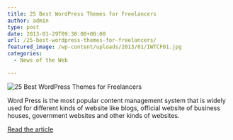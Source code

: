```yaml
---
title: 25 Best WordPress Themes for Freelancers
author: admin
type: post
date: 2013-01-29T09:30:00+00:00
url: /25-best-wordpress-themes-for-freelancers/
featured_image: /wp-content/uploads/2013/01/IWTCF01.jpg
categories:
  - News of the Web

---
```

<img src="https://i1.wp.com/www.2expertsdesign.com/wp-content/uploads/2013/01/IWTCF01.jpg?w=700" alt="25 Best WordPress Themes for Freelancers" data-recalc-dims="1" />

Word Press is the most popular content management system that is widely used for different kinds of website like blogs, official website of business houses, government websites and other kinds of websites.

<a href="http://www.2expertsdesign.com/wordpress/25-best-wordpress-themes-for-freelancers" title="25 Best WordPress Themes for Freelancers" target="_blank">Read the article</a>